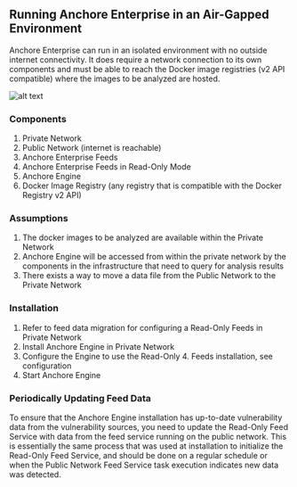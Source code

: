 ## Running Anchore Enterprise in an Air-Gapped Environment

Anchore Enterprise can run in an isolated environment with no outside internet connectivity. It does require a network connection to its own components and must be able to reach the Docker image registries (v2 API compatible) where the images to be analyzed are hosted.

![alt text](https://s3.amazonaws.com/cdn.freshdesk.com/data/helpdesk/attachments/production/36012394130/original/I7bTLU-BYFjDgwDSdlATCMbGhWJTqaXwHA.jpg?1532892614)

### Components

1. Private Network
2. Public Network (internet is reachable)
3. Anchore Enterprise Feeds
4. Anchore Enterprise Feeds in Read-Only Mode
5. Anchore Engine
6. Docker Image Registry (any registry that is compatible with the Docker Registry v2 API)

### Assumptions

1. The docker images to be analyzed are available within the Private Network
2. Anchore Engine will be accessed from within the private network by the components in the infrastructure that need to query for analysis results
3. There exists a way to move a data file from the Public Network to the Private Network

### Installation

1. Refer to feed data migration for configuring a Read-Only Feeds in Private Network
2. Install Anchore Engine in Private Network
3. Configure the Engine to use the Read-Only 4. Feeds installation, see configuration
4. Start Anchore Engine


### Periodically Updating Feed Data

To ensure that the Anchore Engine installation has up-to-date vulnerability data from the vulnerability sources, you need to update the Read-Only Feed Service with data from the feed service running on the public network. This is essentially the same process that was used at installation to initialize the Read-Only Feed Service, and should be done on a regular schedule or when the Public Network Feed Service task execution indicates new data was detected.

